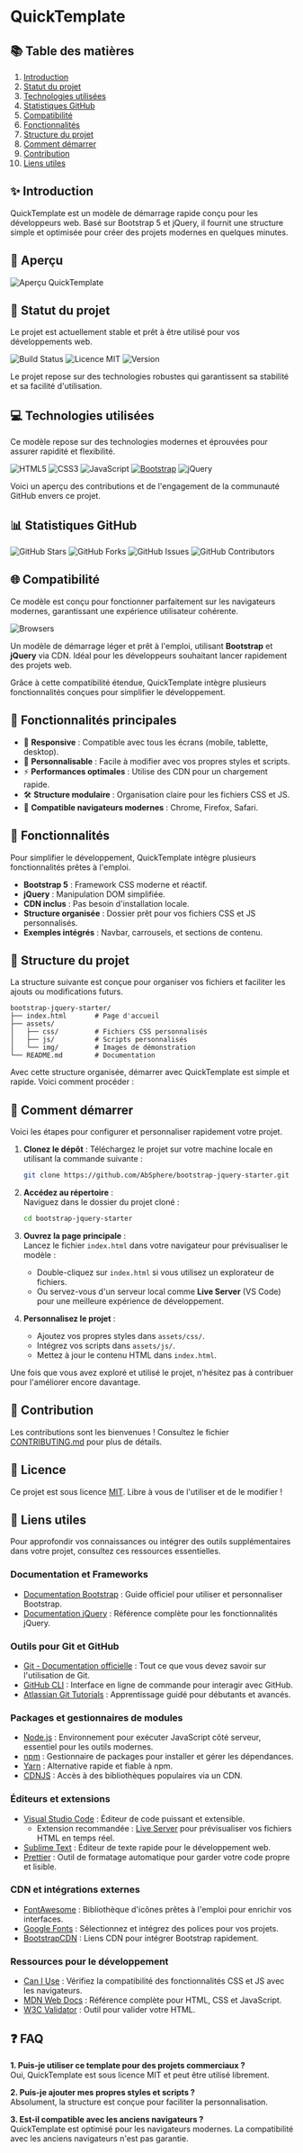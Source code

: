 # QuickTemplate

## 📚 Table des matières
1. [Introduction](#-introduction)
2. [Statut du projet](#-statut-du-projet)
3. [Technologies utilisées](#-technologies-utilisées)
4. [Statistiques GitHub](#-statistiques-github)
5. [Compatibilité](#-compatibilité)
6. [Fonctionnalités](#-fonctionnalités)
7. [Structure du projet](#-structure-du-projet)
8. [Comment démarrer](#-comment-démarrer)
9. [Contribution](#-contribution)
10. [Liens utiles](#-liens-utiles)

## ✨ Introduction
QuickTemplate est un modèle de démarrage rapide conçu pour les développeurs web. Basé sur Bootstrap 5 et jQuery, il fournit une structure simple et optimisée pour créer des projets modernes en quelques minutes.

## 📸 Aperçu
![Aperçu QuickTemplate](assets/img/screenshot.webp)

## 🚀 Statut du projet
Le projet est actuellement stable et prêt à être utilisé pour vos développements web.

![Build Status](https://img.shields.io/github/actions/workflow/status/AbSphere/bootstrap-jquery-starter/build.yml)
![Licence MIT](https://img.shields.io/badge/License-MIT-blue.svg)
![Version](https://img.shields.io/badge/Version-1.0.0-brightgreen)

Le projet repose sur des technologies robustes qui garantissent sa stabilité et sa facilité d'utilisation.

## 💻 Technologies utilisées
Ce modèle repose sur des technologies modernes et éprouvées pour assurer rapidité et flexibilité.

![HTML5](https://img.shields.io/badge/HTML-5-orange?logo=html5&logoColor=white)
![CSS3](https://img.shields.io/badge/CSS-3-blue?logo=css3&logoColor=white)
![JavaScript](https://img.shields.io/badge/JavaScript-ES6-yellow?logo=javascript&logoColor=black)
[![Bootstrap](https://img.shields.io/badge/Bootstrap-5.3.3-purple?logo=bootstrap)](https://getbootstrap.com/)
![jQuery](https://img.shields.io/badge/jQuery-3.6.0-blue?logo=jquery)

Voici un aperçu des contributions et de l'engagement de la communauté GitHub envers ce projet.

## 📊 Statistiques GitHub
![GitHub Stars](https://img.shields.io/github/stars/absphere/bootstrap-jquery-starter.svg)
![GitHub Forks](https://img.shields.io/github/forks/absphere/bootstrap-jquery-starter.svg)
![GitHub Issues](https://img.shields.io/github/issues/absphere/bootstrap-jquery-starter)
![GitHub Contributors](https://img.shields.io/github/contributors/absphere/bootstrap-jquery-starter)



## 🌐 Compatibilité
Ce modèle est conçu pour fonctionner parfaitement sur les navigateurs modernes, garantissant une expérience utilisateur cohérente.

![Browsers](https://img.shields.io/badge/Compatible-Chrome%2C%20Firefox%2C%20Safari-lightgrey)

Un modèle de démarrage léger et prêt à l'emploi, utilisant **Bootstrap** et **jQuery** via CDN. Idéal pour les développeurs souhaitant lancer rapidement des projets web.

Grâce à cette compatibilité étendue, QuickTemplate intègre plusieurs fonctionnalités conçues pour simplifier le développement.

## 🚀 Fonctionnalités principales
- 📱 **Responsive** : Compatible avec tous les écrans (mobile, tablette, desktop).
- 🎨 **Personnalisable** : Facile à modifier avec vos propres styles et scripts.
- ⚡ **Performances optimales** : Utilise des CDN pour un chargement rapide.
- 🛠️ **Structure modulaire** : Organisation claire pour les fichiers CSS et JS.
- 🔄 **Compatible navigateurs modernes** : Chrome, Firefox, Safari.

## 🚀 Fonctionnalités
Pour simplifier le développement, QuickTemplate intègre plusieurs fonctionnalités prêtes à l'emploi.

- **Bootstrap 5** : Framework CSS moderne et réactif.
- **jQuery** : Manipulation DOM simplifiée.
- **CDN inclus** : Pas besoin d'installation locale.
- **Structure organisée** : Dossier prêt pour vos fichiers CSS et JS personnalisés.
- **Exemples intégrés** : Navbar, carrousels, et sections de contenu.

## 📂 Structure du projet
La structure suivante est conçue pour organiser vos fichiers et faciliter les ajouts ou modifications futurs.

```
bootstrap-jquery-starter/
├── index.html       # Page d'accueil
├── assets/
│   ├── css/         # Fichiers CSS personnalisés
│   ├── js/          # Scripts personnalisés
│   └── img/         # Images de démonstration
└── README.md        # Documentation
```
Avec cette structure organisée, démarrer avec QuickTemplate est simple et rapide. Voici comment procéder :

## 📖 Comment démarrer
Voici les étapes pour configurer et personnaliser rapidement votre projet.

1. **Clonez le dépôt** : Téléchargez le projet sur votre machine locale en utilisant la commande suivante :  
   ```bash
   git clone https://github.com/AbSphere/bootstrap-jquery-starter.git
   ```

2. **Accédez au répertoire** :  
   Naviguez dans le dossier du projet cloné :  
   ```bash
   cd bootstrap-jquery-starter
   ```

3. **Ouvrez la page principale** :  
   Lancez le fichier `index.html` dans votre navigateur pour prévisualiser le modèle :  
   - Double-cliquez sur `index.html` si vous utilisez un explorateur de fichiers.  
   - Ou servez-vous d'un serveur local comme **Live Server** (VS Code) pour une meilleure expérience de développement.

4. **Personnalisez le projet** :  
   - Ajoutez vos propres styles dans `assets/css/`.
   - Intégrez vos scripts dans `assets/js/`.
   - Mettez à jour le contenu HTML dans `index.html`.

Une fois que vous avez exploré et utilisé le projet, n'hésitez pas à contribuer pour l'améliorer encore davantage.

## 🌟 Contribution
Les contributions sont les bienvenues ! Consultez le fichier [CONTRIBUTING.md](CONTRIBUTING.md) pour plus de détails.

## 📄 Licence
Ce projet est sous licence [MIT](LICENSE). Libre à vous de l'utiliser et de le modifier !


## 🔗 Liens utiles
Pour approfondir vos connaissances ou intégrer des outils supplémentaires dans votre projet, consultez ces ressources essentielles.

### **Documentation et Frameworks**
- [Documentation Bootstrap](https://getbootstrap.com/docs/5.3/) : Guide officiel pour utiliser et personnaliser Bootstrap.
- [Documentation jQuery](https://api.jquery.com/) : Référence complète pour les fonctionnalités jQuery.

### **Outils pour Git et GitHub**
- [Git - Documentation officielle](https://git-scm.com/doc) : Tout ce que vous devez savoir sur l'utilisation de Git.
- [GitHub CLI](https://cli.github.com/) : Interface en ligne de commande pour interagir avec GitHub.
- [Atlassian Git Tutorials](https://www.atlassian.com/git/tutorials) : Apprentissage guidé pour débutants et avancés.

### **Packages et gestionnaires de modules**
- [Node.js](https://nodejs.org/) : Environnement pour exécuter JavaScript côté serveur, essentiel pour les outils modernes.
- [npm](https://www.npmjs.com/) : Gestionnaire de packages pour installer et gérer les dépendances.
- [Yarn](https://yarnpkg.com/) : Alternative rapide et fiable à npm.
- [CDNJS](https://cdnjs.com/) : Accès à des bibliothèques populaires via un CDN.

### **Éditeurs et extensions**
- [Visual Studio Code](https://code.visualstudio.com/) : Éditeur de code puissant et extensible.
  - Extension recommandée : [Live Server](https://marketplace.visualstudio.com/items?itemName=ritwickdey.LiveServer) pour prévisualiser vos fichiers HTML en temps réel.
- [Sublime Text](https://www.sublimetext.com/) : Éditeur de texte rapide pour le développement web.
- [Prettier](https://prettier.io/) : Outil de formatage automatique pour garder votre code propre et lisible.

### **CDN et intégrations externes**
- [FontAwesome](https://fontawesome.com/) : Bibliothèque d'icônes prêtes à l'emploi pour enrichir vos interfaces.
- [Google Fonts](https://fonts.google.com/) : Sélectionnez et intégrez des polices pour vos projets.
- [BootstrapCDN](https://www.bootstrapcdn.com/) : Liens CDN pour intégrer Bootstrap rapidement.

### **Ressources pour le développement**
- [Can I Use](https://caniuse.com/) : Vérifiez la compatibilité des fonctionnalités CSS et JS avec les navigateurs.
- [MDN Web Docs](https://developer.mozilla.org/fr/) : Référence complète pour HTML, CSS et JavaScript.
- [W3C Validator](https://validator.w3.org/) : Outil pour valider votre HTML.

## ❓ FAQ
**1. Puis-je utiliser ce template pour des projets commerciaux ?**  
Oui, QuickTemplate est sous licence MIT et peut être utilisé librement.

**2. Puis-je ajouter mes propres styles et scripts ?**  
Absolument, la structure est conçue pour faciliter la personnalisation.

**3. Est-il compatible avec les anciens navigateurs ?**  
QuickTemplate est optimisé pour les navigateurs modernes. La compatibilité avec les anciens navigateurs n'est pas garantie.